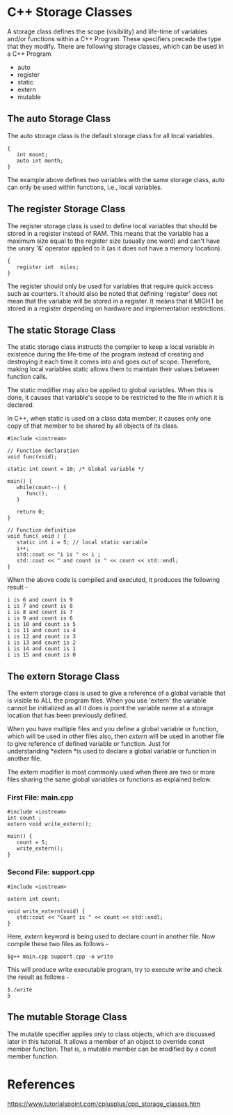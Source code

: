 # C++ Storage Classes

A storage class defines the scope (visibility) and life-time of variables and/or functions within a C++ Program. These specifiers precede the type that they modify. There are following storage classes, which can be used in a C++ Program

-   auto
-   register
-   static
-   extern
-   mutable

The auto Storage Class
----------------------

The auto storage class is the default storage class for all local variables.
```
{
   int mount;
   auto int month;
}
```
The example above defines two variables with the same storage class, auto can only be used within functions, i.e., local variables.

The register Storage Class
--------------------------

The register storage class is used to define local variables that should be stored in a register instead of RAM. This means that the variable has a maximum size equal to the register size (usually one word) and can't have the unary '&' operator applied to it (as it does not have a memory location).
```
{
   register int  miles;
}
```
The register should only be used for variables that require quick access such as counters. It should also be noted that defining 'register' does not mean that the variable will be stored in a register. It means that it MIGHT be stored in a register depending on hardware and implementation restrictions.

The static Storage Class
------------------------

The static storage class instructs the compiler to keep a local variable in existence during the life-time of the program instead of creating and destroying it each time it comes into and goes out of scope. Therefore, making local variables static allows them to maintain their values between function calls.

The static modifier may also be applied to global variables. When this is done, it causes that variable's scope to be restricted to the file in which it is declared.

In C++, when static is used on a class data member, it causes only one copy of that member to be shared by all objects of its class.

```
#include <iostream>

// Function declaration
void func(void);

static int count = 10; /* Global variable */

main() {
   while(count--) {
      func();
   }

   return 0;
}

// Function definition
void func( void ) {
   static int i = 5; // local static variable
   i++;
   std::cout << "i is " << i ;
   std::cout << " and count is " << count << std::endl;
}
```
When the above code is compiled and executed, it produces the following result -
```
i is 6 and count is 9
i is 7 and count is 8
i is 8 and count is 7
i is 9 and count is 6
i is 10 and count is 5
i is 11 and count is 4
i is 12 and count is 3
i is 13 and count is 2
i is 14 and count is 1
i is 15 and count is 0
```

The extern Storage Class
------------------------

The extern storage class is used to give a reference of a global variable that is visible to ALL the program files. When you use 'extern' the variable cannot be initialized as all it does is point the variable name at a storage location that has been previously defined.

When you have multiple files and you define a global variable or function, which will be used in other files also, then *extern* will be used in another file to give reference of defined variable or function. Just for understanding *extern *is used to declare a global variable or function in another file.

The extern modifier is most commonly used when there are two or more files sharing the same global variables or functions as explained below.

### First File: main.cpp

```
#include <iostream>
int count ;
extern void write_extern();

main() {
   count = 5;
   write_extern();
}
```
### Second File: support.cpp
```
#include <iostream>

extern int count;

void write_extern(void) {
   std::cout << "Count is " << count << std::endl;
}
```
Here, *extern* keyword is being used to declare count in another file. Now compile these two files as follows -
```
$g++ main.cpp support.cpp -o write
```
This will produce write executable program, try to execute write and check the result as follows -
```
$./write
5
```
The mutable Storage Class
-------------------------

The mutable specifier applies only to class objects, which are discussed later in this tutorial. It allows a member of an object to override const member function. That is, a mutable member can be modified by a const member function.

# References
https://www.tutorialspoint.com/cplusplus/cpp_storage_classes.htm
